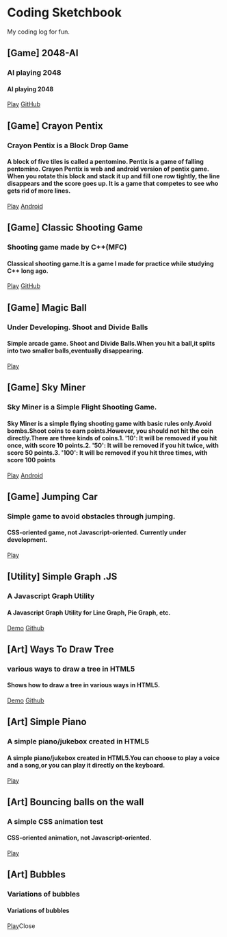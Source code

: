 # Coding Sketchbook
My coding log for fun.


## [Game] 2048-AI
### AI playing 2048
#### AI playing 2048
<a href="https://truemaxdh.github.io/2048-AI/">Play</a>
<a href="https://github.com/truemaxdh/2048-AI">GitHub</a>

## [Game] Crayon Pentix
### Crayon Pentix is a Block Drop Game
#### A block of five tiles is called a pentomino. Pentix is a game of falling pentomino. Crayon Pentix is web and android version of pentix game. When you rotate this block and stack it up and fill one row tightly, the line disappears and the score goes up. It is a game that competes to see who gets rid of more lines.
<a href="https://truemaxdh.github.io/EnjoyCoding/game_pentix/www/">Play</a>
<a href="https://play.google.com/store/apps/details?id=com.pgmaru.SimplePentix">Android</a>

## [Game] Classic Shooting Game
### Shooting game made by C++(MFC)
#### Classical shooting game.It is a game I made for practice while studying C++ long ago.
<a href="https://github.com/truemaxdh/MFC_ShootingGame/blob/master/Release/ShootingGame.exe?raw=true">Play</a>
<a href="https://github.com/truemaxdh/MFC_ShootingGame/">GitHub</a>

## [Game] Magic Ball
### Under Developing. Shoot and Divide Balls
#### Simple arcade game. Shoot and Divide Balls.When you hit a ball,it splits into two smaller balls,eventually disappearing.
<a href="https://truemaxdh.github.io/EnjoyCoding/game_magic_bouncing_ball/">Play</a>

## [Game] Sky Miner
### Sky Miner is a Simple Flight Shooting Game.
#### Sky Miner is a simple flying shooting game with basic rules only.Avoid bombs.Shoot coins to earn points.However, you should not hit the coin directly.There are three kinds of coins.1. '10': It will be removed if you hit once, with score 10 points.2. '50': It will be removed if you hit twice, with score 50 points.3. '100': It will be removed if you hit three times, with score 100 points
<a href="https://truemaxdh.github.io/EnjoyCoding/game_shooting/www/">Play</a>
<a href="https://play.google.com/store/apps/details?id=com.pgmaru.ShootingDream">Android</a>

## [Game] Jumping Car
### Simple game to avoid obstacles through jumping.
#### CSS-oriented game, not Javascript-oriented. Currently under development.
<a href="https://truemaxdh.github.io/EnjoyCoding/game_hscroll_car/">Play</a>

## [Utility] Simple Graph .JS
### A Javascript Graph Utility
#### A Javascript Graph Utility for Line Graph, Pie Graph, etc.
<a href="https://truemaxdh.github.io/simpleGraph.js/">Demo</a>
<a href="https://github.com/truemaxdh/simpleGraph.js">Github</a>

## [Art] Ways To Draw Tree
### various ways to draw a tree in HTML5
#### Shows how to draw a tree in various ways in HTML5.
<a href="https://truemaxdh.github.io/WaysToDrawTree/">Demo</a>
<a href="https://github.com/truemaxdh/WaysToDrawTree">Github</a>

## [Art] Simple Piano
### A simple piano/jukebox created in HTML5
#### A simple piano/jukebox created in HTML5.You can choose to play a voice and a song,or you can play it directly on the keyboard.
<a href="https://truemaxdh.github.io/SimplePiano/">Play</a>

## [Art] Bouncing balls on the wall
### A simple CSS animation test
#### CSS-oriented animation, not Javascript-oriented.
<a href="https://truemaxdh.github.io/EnjoyCoding/lab_straight-bouncing_balls/">Play</a>

## [Art] Bubbles
### Variations of bubbles
#### Variations of bubbles
<a href="https://truemaxdh.github.io/Bubbles/">Play</a></li><a onclick="showStaticCont();">Close</a></ul>
